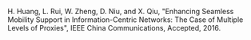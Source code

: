 H. Huang, L. Rui, W. Zheng, D. Niu, and X. Qiu, "Enhancing Seamless Mobility Support in Information-Centric Networks: The Case of Multiple Levels of Proxies", IEEE China Communications, Accepted, 2016.
